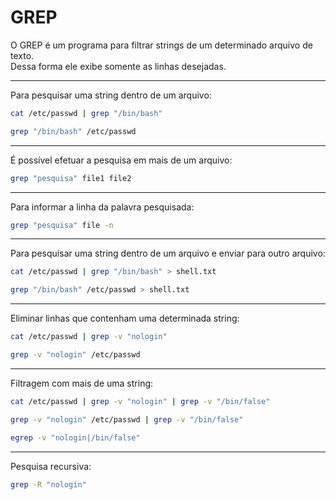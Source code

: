 # GREP

O GREP é um programa para filtrar strings de um determinado arquivo de texto.  
Dessa forma ele exibe somente as linhas desejadas.

---

Para pesquisar uma string dentro de um arquivo:

```bash
cat /etc/passwd | grep "/bin/bash"
```

```bash
grep "/bin/bash" /etc/passwd
```

---

É possível efetuar a pesquisa em mais de um arquivo:

```bash
grep "pesquisa" file1 file2
```

---

Para informar a linha da palavra pesquisada:

```bash
grep "pesquisa" file -n
```

---

Para pesquisar uma string dentro de um arquivo e enviar para outro arquivo:

```bash
cat /etc/passwd | grep "/bin/bash" > shell.txt
```

```bash
grep "/bin/bash" /etc/passwd > shell.txt
```

---

Eliminar linhas que contenham uma determinada string:

```bash
cat /etc/passwd | grep -v "nologin"
```

```bash
grep -v "nologin" /etc/passwd
```

---

Filtragem com mais de uma string:

```bash
cat /etc/passwd | grep -v "nologin" | grep -v "/bin/false"
```

```bash
grep -v "nologin" /etc/passwd | grep -v "/bin/false"
```

```bash
egrep -v "nologin|/bin/false"
```

---

Pesquisa recursiva:

```bash
grep -R "nologin"
```

